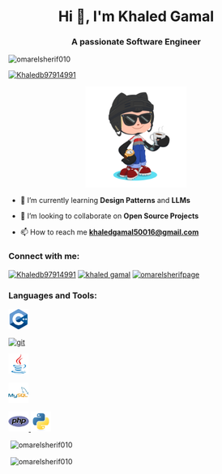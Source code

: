 <h1 align="center">Hi 👋, I'm Khaled Gamal</h1>
<h3 align="center">A passionate Software Engineer </h3>

<p align="left"> <img
    src="https://komarev.com/ghpvc/?username=omarelsherif010&label=Profile%20views&color=0e75b6&style=flat"
    alt="omarelsherif010" /> </p>

<p align="left"> <a href="https://x.com/Khaledb97914991" target="blank"><img
      src="https://img.shields.io/twitter/follow/Khaledb97914991?logo=twitter&style=for-the-badge"
      alt="Khaledb97914991" /></a> </p>

<div align=center>
  <img src="https://raw.githubusercontent.com/AhmedFathyDev/AhmedFathyDev/main/GitHub.png"
    alt="GitHub Octocat Drinking a Cup of Coffee" height="200">
</div>

<!-- - 🔭 I’m currently working on **Obelaw Documentation** -->

- 🌱 I’m currently learning **Design Patterns** and **LLMs**

- 👯 I’m looking to collaborate on **Open Source Projects**

- 📫 How to reach me **khaledgamal50016@gmail.com**


<h3 align="left">Connect with me:</h3>
<p align="left">
  <a href="https://x.com/Khaledb97914991" target="blank"><img align="center"
      src="https://raw.githubusercontent.com/rahuldkjain/github-profile-readme-generator/master/src/images/icons/Social/twitter.svg"
      alt="Khaledb97914991" height="30" width="40" /></a>
  <a href="https://www.linkedin.com/in/khaled-gamal-a20571266?lipi=urn%3Ali%3Apage%3Ad_flagship3_profile_view_base%3BcKjV9h%2B4TIqHGvE8N%2FnB4A%3D%3D" target="blank"><img align="center"
      src="https://cdn1.iconfinder.com/data/icons/logotypes/32/circle-linkedin-512.png"
      alt="khaled gamal" height="30" width="40" /></a>
  <a href="[https://fb.com/omarelsherifpage](https://www.facebook.com/profile.php?id=100027251589489)" target="blank"><img align="center"
      src="https://raw.githubusercontent.com/rahuldkjain/github-profile-readme-generator/master/src/images/icons/Social/facebook.svg"
      alt="omarelsherifpage" height="30" width="40" /></a>
<!--   <a href="https://www.youtube.com/channel/UCSbQpX2FwjmiG_3znl5UodA" target="blank"><img align="center"
      src="https://raw.githubusercontent.com/rahuldkjain/github-profile-readme-generator/master/src/images/icons/Social/youtube.svg"
      alt="omar elsherif" height="30" width="40" /></a> -->
</p>

<h3 align="left">Languages and Tools:</h3>
<p align="left"> 

  <a href="https://www.w3schools.com/cpp/" target="_blank" rel="noreferrer"> <img
      src="https://raw.githubusercontent.com/devicons/devicon/master/icons/cplusplus/cplusplus-original.svg"
      alt="cplusplus" width="40" height="40" /> </a>

  <a href="https://git-scm.com/" target="_blank" rel="noreferrer">
    <img src="https://www.vectorlogo.zone/logos/git-scm/git-scm-icon.svg" alt="git" width="40" height="40" /> </a> 
   
<a href="https://www.java.com" target="_blank" rel="noreferrer"> <img src="https://raw.githubusercontent.com/devicons/devicon/master/icons/java/java-original.svg" alt="java" width="40" height="40"/> </a> 

  <a href="https://www.mysql.com/" target="_blank" rel="noreferrer"> <img
      src="https://raw.githubusercontent.com/devicons/devicon/master/icons/mysql/mysql-original-wordmark.svg"
      alt="mysql" width="40" height="40" /> </a> 

  <a href="https://www.php.net" target="_blank" rel="noreferrer"> <img
      src="https://raw.githubusercontent.com/devicons/devicon/master/icons/php/php-original.svg" alt="php" width="40"
      height="40" /> </a> 
  <a href="https://www.python.org" target="_blank" rel="noreferrer"> <img
      src="https://raw.githubusercontent.com/devicons/devicon/master/icons/python/python-original.svg" alt="python"
      width="40" height="40" /> </a> 



<!-- <p><img align="left" src="https://github-readme-stats.vercel.app/api/top-langs?username=omarelsherif010&show_icons=true&locale=en&layout=compact" alt="omarelsherif010" /></p> -->

<p>&nbsp;<img align="center"
    src="https://github-readme-stats.vercel.app/api?username=omarelsherif010&show_icons=true&locale=en&&layout=compact"
    alt="omarelsherif010" /></p>

<p>&nbsp;<img align="center" src="https://github-readme-streak-stats.herokuapp.com/?user=omarelsherif010&"
    alt="omarelsherif010" /></p>
